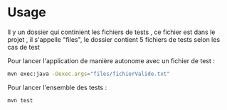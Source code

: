 Usage
=====
Il y un dossier qui continient les fichiers de tests , ce fichier est dans le projet , il s'appelle "files", le dossier contient 5 fichiers de tests selon les cas de test

Pour lancer l'application de manière autonome avec un fichier de test :

``` sh
mvn exec:java -Dexec.args="files/fichierValide.txt"
```

Pour lancer l'ensemble des tests :

``` sh
mvn test
```


